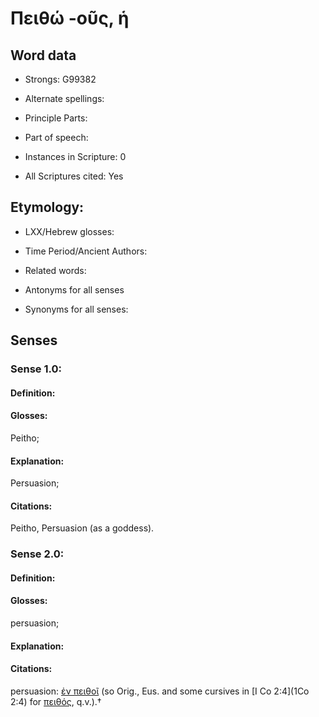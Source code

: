 # Πειθώ -οῦς, ἡ

<!-- Status: S2=NeedsEdits -->
<!-- Lexica used for edits:   -->

## Word data

* Strongs: G99382

* Alternate spellings:



* Principle Parts: 


* Part of speech: 


* Instances in Scripture: 0

* All Scriptures cited: Yes

## Etymology: 


* LXX/Hebrew glosses: 


* Time Period/Ancient Authors: 


* Related words: 

* Antonyms for all senses

* Synonyms for all senses: 


## Senses 


### Sense  1.0: 

#### Definition: 

#### Glosses: 

Peitho; 

#### Explanation: 

Persuasion; 

#### Citations: 

Peitho, Persuasion (as a goddess).

### Sense  2.0: 

#### Definition: 

#### Glosses: 

persuasion; 

#### Explanation: 


#### Citations: 

persuasion: [ἐν πειθοῖ]() (so Orig., Eus. and some cursives in [I Co 2:4](1Co 2:4) for [πειθός](), q.v.).†
